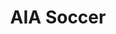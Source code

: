 ---
title: AIA Soccer
permalink: "/soccer/index"
type: page
layout: soccer-index
sliderImage: /uploads/basketball/home-slider.jpg
sliderText: "Go with Basketball"
---
